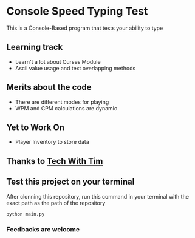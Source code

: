 # Console Speed Typing Test
This is a Console-Based program that tests your ability to type

## Learning track
- Learn't a lot about Curses Module
- Ascii value usage and text overlapping methods

## Merits about the code
- There are different modes for playing 
- WPM and CPM calculations are dynamic

## Yet to Work On
- Player Inventory to store data 

## Thanks to <a href = "https://www.youtube.com/watch?v=NQ5i1kJAA6Y"> Tech With Tim </a>

## Test this project on your terminal

After clonning this repository, run this command in your terminal with the exact path as the path of the repository
```
python main.py
```

### Feedbacks are welcome
